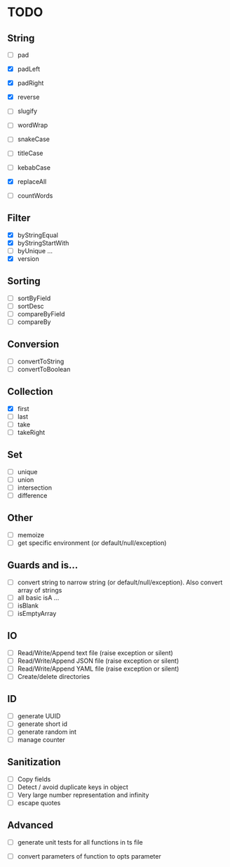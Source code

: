 # TODO

## String

* [ ] pad
* [x] padLeft
* [x] padRight
* [x] reverse
* [ ] slugify
* [ ] wordWrap
* [ ] snakeCase
* [ ] titleCase
* [ ] kebabCase
* [x] replaceAll
* [ ] countWords


## Filter

* [x] byStringEqual
* [x] byStringStartWith
* [ ] byUnique ...
* [x] version

## Sorting

* [ ] sortByField
* [ ] sortDesc
* [ ] compareByField
* [ ] compareBy

## Conversion

* [ ] convertToString
* [ ] convertToBoolean

## Collection

* [x] first
* [ ] last
* [ ] take
* [ ] takeRight

## Set

* [ ] unique
* [ ] union
* [ ] intersection
* [ ] difference

## Other
* [ ] memoize
* [ ] get specific environment (or default/null/exception)

## Guards and is...
* [ ] convert string to narrow string (or default/null/exception). Also convert array of strings
* [ ] all basic isA ...
* [ ] isBlank
* [ ] isEmptyArray

## IO

* [ ] Read/Write/Append text file (raise exception or silent)
* [ ] Read/Write/Append JSON file (raise exception or silent)
* [ ] Read/Write/Append YAML file (raise exception or silent)
* [ ] Create/delete directories

## ID

* [ ] generate UUID
* [ ] generate short id
* [ ] generate random int
* [ ] manage counter

## Sanitization

* [ ] Copy fields
* [ ] Detect / avoid duplicate keys in object
* [ ] Very large number representation and infinity
* [ ] escape quotes

## Advanced

* [ ] generate unit tests for all functions in ts file
* [ ] convert parameters of function to opts parameter


















